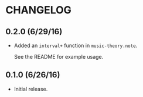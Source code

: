 # CHANGELOG

## 0.2.0 (6/29/16)

* Added an `interval+` function in `music-theory.note`.

  See the README for example usage.

## 0.1.0 (6/26/16)

* Initial release.
